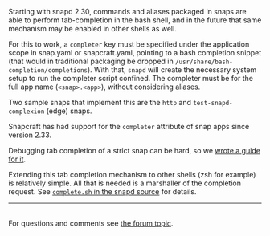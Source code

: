 Starting with snapd 2.30, commands and aliases packaged in snaps are able to perform tab-completion in the bash shell, and in the future that same mechanism may be enabled in other shells as well.

For this to work, a `completer` key must be specified under the application scope in snap.yaml or snapcraft.yaml, pointing to a bash completion snippet (that would in traditional packaging be dropped in `/usr/share/bash-completion/completions`). With that, `snapd` will create the necessary system setup to run the completer script confined. The completer must be for the full app name (`<snap>.<app>`), without considering aliases.

Two sample snaps that implement this are the `http` and `test-snapd-complexion` (edge) snaps.

Snapcraft has had support for the `completer` attribute of snap apps since version 2.33.

Debugging tab completion of a strict snap can be hard, so we [wrote a guide for it](//forum.snapcraft.io/t/debugging-tab-completion/4198).

Extending this tab completion mechanism to other shells (zsh for example) is relatively simple. All that is needed is a marshaller of the completion request. See [`complete.sh` in the snapd source](https://github.com/snapcore/snapd/blob/master/data/completion/complete.sh) for details.<br><hr><br><div class='footer'>For questions and comments see <a href='https://forum.snapcraft.io/t/tab-completion-for-snaps/2261'>the forum topic</a>.